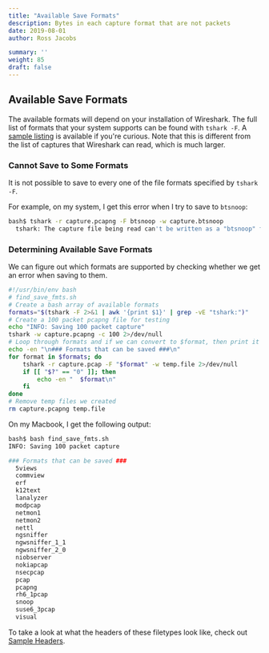 ```yaml
---
title: "Available Save Formats"
description: Bytes in each capture format that are not packets
date: 2019-08-01
author: Ross Jacobs

summary: ''
weight: 85
draft: false
---
```


## Available Save Formats

The available formats will depend on your installation of Wireshark. The full list of formats that your system supports can be found with `tshark -F`. A [sample listing](/capture/sources/sample_interfaces#sample-capture-file-types) is available if you're curious. Note that this is different from the list of captures that Wireshark can read, which is much larger.

### Cannot Save to Some Formats

It is not possible to save to every one of the file formats specified by `tshark -F`.

For example, on my system, I get this error when I try to save to `btsnoop`:

```bash
bash$ tshark -r capture.pcapng -F btsnoop -w capture.btsnoop
  tshark: The capture file being read can't be written as a "btsnoop" file.
```

### Determining Available Save Formats

We can figure out which formats are supported by checking whether we get an error when saving to them.

```bash
#!/usr/bin/env bash
# find_save_fmts.sh
# Create a bash array of available formats
formats="$(tshark -F 2>&1 | awk '{print $1}' | grep -vE "tshark:")"
# Create a 100 packet pcapng file for testing
echo "INFO: Saving 100 packet capture"
tshark -w capture.pcapng -c 100 2>/dev/null
# Loop through formats and if we can convert to $format, then print it
echo -en "\n### Formats that can be saved ###\n"
for format in $formats; do
    tshark -r capture.pcap -F "$format" -w temp.file 2>/dev/null
    if [[ "$?" == "0" ]]; then
        echo -en "  $format\n"
    fi
done
# Remove temp files we created
rm capture.pcapng temp.file
```

On my Macbook, I get the following output:

```bash
bash$ bash find_save_fmts.sh
INFO: Saving 100 packet capture

### Formats that can be saved ###
  5views
  commview
  erf
  k12text
  lanalyzer
  modpcap
  netmon1
  netmon2
  nettl
  ngsniffer
  ngwsniffer_1_1
  ngwsniffer_2_0
  niobserver
  nokiapcap
  nsecpcap
  pcap
  pcapng
  rh6_1pcap
  snoop
  suse6_3pcap
  visual
```

To take a look at what the headers of these filetypes look like, check out [Sample Headers](/formats/capture_headers).
